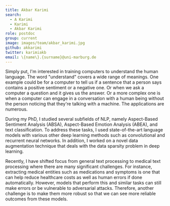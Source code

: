 ```yaml
---
title: Akbar Karimi
search:
  - A Karimi
  - Karimi
  - Akbar Karimi
role: postdoc
group: current
image: images/team/akbar_karimi.jpg
github: akkarimi
twitter: karimiakb
email: \{name\}.{surname}@uni-marburg.de
---
```


Simply put, I'm interested in training computers to understand the human language. The word "understand" covers a wide range of meanings. One example could be for a computer to tell us if a sentence that a person says contains a positive sentiment or a negative one. Or when we ask a computer a question and it gives us the answer. Or a more complex one is when a computer can engage in a conversation with a human being without the person noticing that they're talking with a machine. The applications are numerous.

During my PhD, I studied several subfields of NLP, namely Aspect-Based Sentiment Analysis (ABSA), Aspect-Based Emotion Analysis (ABEA), and text classification. To address these tasks, I used state-of-the-art language models with various other deep learning methods such as convolutional and recurrent neural networks. In addition, I worked on a novel data augmentation technique that deals with the data sparsity problem in deep learning. 

Recently, I have shifted focus from general text processing to medical text processing where there are many significant challenges. For instance, extracting medical entities such as medications and symptoms is one that can help reduce healthcare costs as well as human errors if done automatically. However, models that perform this and similar tasks can still make errors or be vulnerable to adversarial attacks. Therefore, another challenge is to make them more robust so that we can see more reliable outcomes from these models.